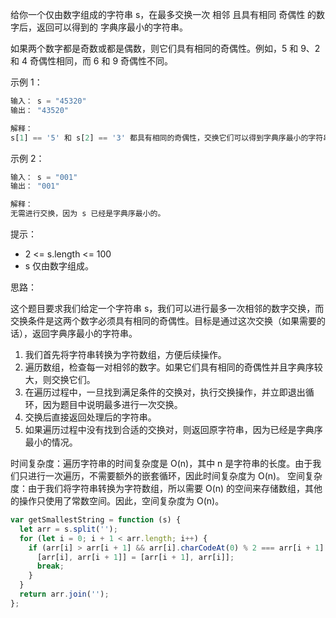 给你一个仅由数字组成的字符串 s，在最多交换一次 相邻 且具有相同 奇偶性 的数字后，返回可以得到的
字典序最小的字符串。

如果两个数字都是奇数或都是偶数，则它们具有相同的奇偶性。例如，5 和 9、2 和 4 奇偶性相同，而 6 和 9 奇偶性不同。

示例 1：

```javascript
输入： s = "45320"
输出： "43520"

解释：
s[1] == '5' 和 s[2] == '3' 都具有相同的奇偶性，交换它们可以得到字典序最小的字符串。
```

示例 2：

```javascript
输入： s = "001"
输出： "001"

解释：
无需进行交换，因为 s 已经是字典序最小的。
```

提示：

- 2 <= s.length <= 100
- s 仅由数字组成。

思路：

这个题目要求我们给定一个字符串 s，我们可以进行最多一次相邻的数字交换，而交换条件是这两个数字必须具有相同的奇偶性。目标是通过这次交换（如果需要的话），返回字典序最小的字符串。

1. 我们首先将字符串转换为字符数组，方便后续操作。
2. 遍历数组，检查每一对相邻的数字。如果它们具有相同的奇偶性并且字典序较大，则交换它们。
3. 在遍历过程中，一旦找到满足条件的交换对，执行交换操作，并立即退出循环，因为题目中说明最多进行一次交换。
4. 交换后直接返回处理后的字符串。
5. 如果遍历过程中没有找到合适的交换对，则返回原字符串，因为已经是字典序最小的情况。

时间复杂度：遍历字符串的时间复杂度是 O(n)，其中 n 是字符串的长度。由于我们只进行一次遍历，不需要额外的嵌套循环，因此时间复杂度为 O(n)。
空间复杂度：由于我们将字符串转换为字符数组，所以需要 O(n) 的空间来存储数组，其他的操作只使用了常数空间。因此，空间复杂度为 O(n)。

```javascript
var getSmallestString = function (s) {
  let arr = s.split('');
  for (let i = 0; i + 1 < arr.length; i++) {
    if (arr[i] > arr[i + 1] && arr[i].charCodeAt(0) % 2 === arr[i + 1].charCodeAt(0) % 2) {
      [arr[i], arr[i + 1]] = [arr[i + 1], arr[i]];
      break;
    }
  }
  return arr.join('');
};
```
